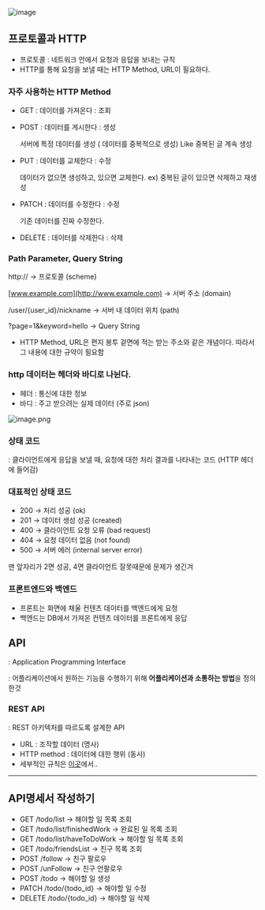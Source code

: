 ![image](https://github.com/user-attachments/assets/c6e61c01-c555-4016-a461-f1b585a5ba44)
## 프로토콜과 HTTP

- 프로토콜 : 네트워크 안에서 요청과 응답을 보내는 규칙
- HTTP를 통해 요청을 보낼 때는 HTTP Method, URL이 필요하다.

### 자주 사용하는 HTTP Method

- GET : 데이터를 가져온다 : 조회
- POST : 데이터를 게시한다 : 생성
    
    서버에 특정 데이터를 생성 ( 데이터를 중복적으로 생성) Like 중복된 글 계속 생성
    
- PUT : 데이터를 교체한다 : 수정
    
    데이터가 없으면 생성하고, 있으면 교체한다. ex) 중복된 글이 있으면 삭제하고 재생성
    
- PATCH : 데이터를 수정한다 : 수정
    
    기존 데이터를 진짜 수정한다.
    
- DELETE : 데이터를 삭제한다 : 삭제

### Path Parameter, Query String

http:// → 프로토콜 (scheme)

[www.example.com](http://www.example.com) → 서버 주소 (domain)

/user/{user_id}/nickname → 서버 내 데이터 위치 (path)

?page=1&keyword=hello → Query String

- HTTP Method, URL은 편지 봉투 겉면에 적는 받는 주소와
같은 개념이다. 따라서 그 내용에 대한 규약이 필요함

### http 데이터는 헤더와 바디로 나뉜다.

- 헤더 : 통신에 대한 정보
- 바디 : 주고 받으려는 실제 데이터 (주로 json)

![image.png](attachment:2a8e4c1c-635c-44f4-a486-13b0e74c22ce:image.png)

### 상태 코드

: 클라이언트에게 응답을 보낼 때, 요청에 대한 처리 결과를 나타내는 코드 (HTTP 헤더에 들어감)

### 대표적인 상태 코드

- 200 → 처리 성공 (ok)
- 201 → 데이터 생성 성공 (created)
- 400 → 클라이언트 요청 오류 (bad request)
- 404 → 요청 데이터 없음 (not found)
- 500 → 서버 에러 (internal server error)

맨 앞자리가 2면 성공, 4면 클라이언트 잘못때문에 문제가 생긴겨

### 프론트엔드와 백엔드

- 프론트는 화면에 채울 컨텐츠 데이터를 백엔드에게 요청
- 백엔드는 DB에서 가져온 컨텐츠 데이터를 프론트에게 응답

## API

: Application Programming Interface

: 어플리케이션에서 원하는 기능을 수행하기 위해 **어플리케이션과 소통하는 방법**을 정의한것

### REST API

: REST 아키텍처를 따르도록 설계한 API

- URL : 조작할 데이터 (명사)
- HTTP method : 데이터에 대한 행위 (동사)
- 세부적인 규칙은 [이곳](https://velog.io/@somday/RESTful-API-%EC%9D%B4%EB%9E%80)에서..

---

## API명세서 작성하기

- GET /todo/list → 해야할 일 목록 조회
- GET /todo/list/finishedWork → 완료된 일 목록 조회
- GET /todo/list/haveToDoWork → 해야할 일 목록 조회
- GET /todo/friendsList → 친구 목록 조회
- POST /follow → 친구 팔로우
- POST /unFollow → 친구 언팔로우
- POST /todo → 해야할 일 생성
- PATCH /todo/{todo_id} → 해야할 일 수정
- DELETE /todo/{todo_id} → 해야할 일 삭제
